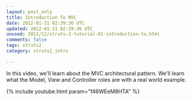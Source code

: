 ```yaml
---           
layout: post_only
title: Introduction To MVC
date: 2012-01-31 02:39:36 UTC
updated: 2012-01-31 02:39:36 UTC
unused: 2011/12/struts-2-tutorial-01-introduction-to.html
comments: false
tags: struts2
category: struts2_intro

---
```


In this video, we'll learn about the MVC architectural pattern. We'll learn what the Model, View and Controller roles are with a real world example.

{% include youtube.html param="f46WEeM8HTA" %}